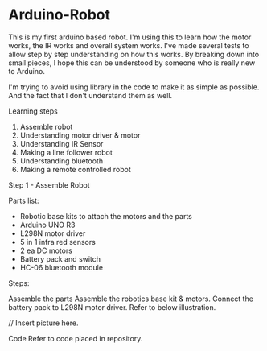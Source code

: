 # Arduino-Robot

This is my first arduino based robot. I'm using this to learn how the motor works, the IR works and overall system works. I've made several tests to allow step by step understanding on how this works. By breaking down into small pieces, I hope this can be understood by someone who is really new to Arduino.

I'm trying to avoid using library in the code to make it as simple as possible. And the fact that I don't understand them as well.

Learning steps
1. Assemble robot
2. Understanding motor driver & motor
3. Understanding IR Sensor
4. Making a line follower robot
5. Understanding bluetooth
6. Making a remote controlled robot


Step 1 - Assemble Robot

Parts list:
- Robotic base kits to attach the motors and the parts
- Arduino UNO R3
- L298N motor driver
- 5 in 1 infra red sensors
- 2 ea DC motors
- Battery pack and switch
- HC-06 bluetooth module

Steps:

Assemble the parts Assemble the robotics base kit & motors. Connect the battery pack to L298N motor driver. Refer to below illustration.

// Insert picture here. 

Code Refer to code placed in repository.
